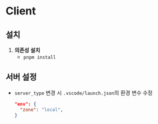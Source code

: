 # Client

## 설치

1. **의존성 설치**
   - `pnpm install`

## 서버 설정

- `server_type` 변경 시 `.vscode/launch.json`의 환경 변수 수정

  ```json
  "env": {
    "zone": "local",
  }
  ```
